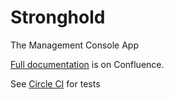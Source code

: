 # Stronghold

The Management Console App

[Full documentation](https://datacentred.atlassian.net/wiki/display/DEV/Stronghold) is on Confluence.

See [Circle CI](https://circleci.com/gh/datacentred/stronghold) for tests